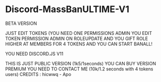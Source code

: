 # Discord-MassBanULTIME-V1
BETA VERSION

JUST EDIT TOKENS (YOU NEED ONE PERMISSIONS ADMIN YOU EDIT TOKEN PERMISSION ADMIN ON ROLEUPDATE AND YOU GIFT ROLE HIGHER AT MEMBERS FOR 4 TOKENS AND YOU CAN START BANALL! 

YOU NEED DISCORD.JS V11

THIS IS JUST PUBLIC VERSION (1k5/1seconds) 
YOU CAN BUY VERSION PREMIUM YOU NEED TO CONTACT ME (10k/1.2 seconds with 4 tokens users) 
CREDITS : hicwwq - Apo
